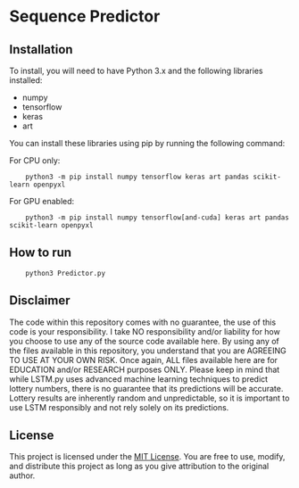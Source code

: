 
# Sequence Predictor

## Installation

To install, you will need to have Python 3.x and the following libraries installed:
- numpy
- tensorflow
- keras
- art

You can install these libraries using pip by running the following command:

For CPU only: 
```
    python3 -m pip install numpy tensorflow keras art pandas scikit-learn openpyxl
```

For GPU enabled:

```
    python3 -m pip install numpy tensorflow[and-cuda] keras art pandas scikit-learn openpyxl
```

## How to run

```
    python3 Predictor.py
```


## Disclaimer

The code within this repository comes with no guarantee, the use of this code is your responsibility. I take NO responsibility and/or liability for how you choose to use any of the source code available here. By using any of the files available in this repository, you understand that you are AGREEING TO USE AT YOUR OWN RISK. Once again, ALL files available here are for EDUCATION and/or RESEARCH purposes ONLY.
Please keep in mind that while LSTM.py uses advanced machine learning techniques to predict lottery numbers, there is no guarantee that its predictions will be accurate. Lottery results are inherently random and unpredictable, so it is important to use LSTM responsibly and not rely solely on its predictions.

## License

This project is licensed under the [MIT License](https://opensource.org/licenses/MIT). You are free to use, modify, and distribute this project as long as you give attribution to the original author.
